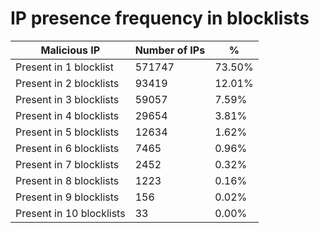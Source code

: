 # IP presence frequency in blocklists
| Malicious IP | Number of IPs | % |
|----|----|----|
| Present in 1 blocklist | 571747 | 73.50% |
| Present in 2 blocklists | 93419 | 12.01% |
| Present in 3 blocklists | 59057 | 7.59% |
| Present in 4 blocklists | 29654 | 3.81% |
| Present in 5 blocklists | 12634 | 1.62% |
| Present in 6 blocklists | 7465 | 0.96% |
| Present in 7 blocklists | 2452 | 0.32% |
| Present in 8 blocklists | 1223 | 0.16% |
| Present in 9 blocklists | 156 | 0.02% |
| Present in 10 blocklists | 33 | 0.00% |
